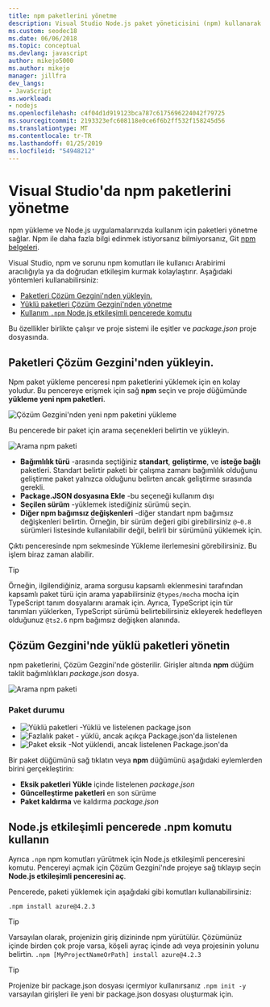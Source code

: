 ```yaml
---
title: npm paketlerini yönetme
description: Visual Studio Node.js paket yöneticisini (npm) kullanarak paketleri yönetmenize yardımcı olur.
ms.custom: seodec18
ms.date: 06/06/2018
ms.topic: conceptual
ms.devlang: javascript
author: mikejo5000
ms.author: mikejo
manager: jillfra
dev_langs:
- JavaScript
ms.workload:
- nodejs
ms.openlocfilehash: c4f04d1d919123bca787c6175696224042f79725
ms.sourcegitcommit: 2193323efc608118e0ce6f6b2ff532f158245d56
ms.translationtype: MT
ms.contentlocale: tr-TR
ms.lasthandoff: 01/25/2019
ms.locfileid: "54948212"
---
```

# <a name="manage-npm-packages-in-visual-studio"></a>Visual Studio'da npm paketlerini yönetme

npm yükleme ve Node.js uygulamalarınızda kullanım için paketleri yönetme sağlar. Npm ile daha fazla bilgi edinmek istiyorsanız bilmiyorsanız, Git [npm belgeleri](https://docs.npmjs.com/).

Visual Studio, npm ve sorunu npm komutları ile kullanıcı Arabirimi aracılığıyla ya da doğrudan etkileşim kurmak kolaylaştırır. Aşağıdaki yöntemleri kullanabilirsiniz:
* [Paketleri Çözüm Gezgini'nden yükleyin.](#npmInstallWindow)
* [Yüklü paketleri Çözüm Gezgini'nden yönetme](#solutionExplorer)
* [Kullanım `.npm` Node.js etkileşimli pencerede komutu](#interactive)

Bu özellikler birlikte çalışır ve proje sistemi ile eşitler ve *package.json* proje dosyasında.

## <a name="npmInstallWindow"></a> Paketleri Çözüm Gezgini'nden yükleyin.

Npm paket yükleme penceresi npm paketlerini yüklemek için en kolay yoludur. Bu pencereye erişmek için sağ **npm** seçin ve proje düğümünde **yükleme yeni npm paketleri**.

![Çözüm Gezgini'nden yeni npm paketini yükleme](../javascript/media/solution-explorer-install-package.png)

Bu pencerede bir paket için arama seçenekleri belirtin ve yükleyin.

![Arama npm paketi](../javascript/media/search-package.png)

* **Bağımlılık türü** -arasında seçtiğiniz **standart**, **geliştirme**, ve **isteğe bağlı** paketleri. Standart belirtir paketi bir çalışma zamanı bağımlılık olduğunu geliştirme paket yalnızca olduğunu belirten ancak geliştirme sırasında gerekli.
* **Package.JSON dosyasına Ekle** -bu seçeneği kullanım dışı
* **Seçilen sürüm** -yüklemek istediğiniz sürümü seçin.
* **Diğer npm bağımsız değişkenleri** -diğer standart npm bağımsız değişkenleri belirtin. Örneğin, bir sürüm değeri gibi girebilirsiniz `@~0.8` sürümleri listesinde kullanılabilir değil, belirli bir sürümünü yüklemek için.

Çıktı penceresinde npm sekmesinde Yükleme ilerlemesini görebilirsiniz. Bu işlem biraz zaman alabilir.

> [!TIP]
> Örneğin, ilgilendiğiniz, arama sorgusu kapsamlı eklenmesini tarafından kapsamlı paket türü için arama yapabilirsiniz `@types/mocha` mocha için TypeScript tanım dosyalarını aramak için. Ayrıca, TypeScript için tür tanımları yüklerken, TypeScript sürümü belirtebilirsiniz ekleyerek hedefleyen olduğunuz `@ts2.6` npm bağımsız değişken alanında.

## <a name="solutionExplorer"></a>Çözüm Gezgini'nde yüklü paketleri yönetin

npm paketlerini, Çözüm Gezgini'nde gösterilir. Girişler altında **npm** düğüm taklit bağımlılıkları *package.json* dosya.

![Arama npm paketi](../javascript/media/solution-explorer-status.png)

### <a name="package-status"></a>Paket durumu
* ![Yüklü paketleri](../javascript/media/installed-npm.png) -Yüklü ve listelenen package.json
* ![Fazlalık paket](../javascript/media/extraneous-npm.png) - yüklü, ancak açıkça Package.json'da listelenen
* ![Paket eksik](../javascript/media/missing-npm.png) -Not yüklendi, ancak listelenen Package.json'da

Bir paket düğümünü sağ tıklatın veya **npm** düğümünü aşağıdaki eylemlerden birini gerçekleştirin:
* **Eksik paketleri Yükle** içinde listelenen *package.json*
* **Güncelleştirme paketleri** en son sürüme
* **Paket kaldırma** ve kaldırma *package.json*

## <a name="interactive"></a>Node.js etkileşimli pencerede .npm komutu kullanın

Ayrıca `.npm` npm komutları yürütmek için Node.js etkileşimli penceresini komutu. Pencereyi açmak için Çözüm Gezgini'nde projeye sağ tıklayıp seçin **Node.js etkileşimli penceresini aç**.

Pencerede, paketi yüklemek için aşağıdaki gibi komutları kullanabilirsiniz:

`.npm install azure@4.2.3`

 > [!Tip]
 > Varsayılan olarak, projenizin giriş dizininde npm yürütülür. Çözümünüz içinde birden çok proje varsa, köşeli ayraç içinde adı veya projesinin yolunu belirtin.
 > `.npm [MyProjectNameOrPath] install azure@4.2.3`

 > [!Tip]
 > Projenize bir package.json dosyası içermiyor kullanırsanız `.npm init -y` varsayılan girişleri ile yeni bir package.json dosyası oluşturmak için.